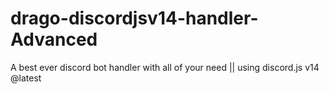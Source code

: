 # drago-discordjsv14-handler-Advanced
A best ever discord bot handler with all of your need || using discord.js v14 @latest
